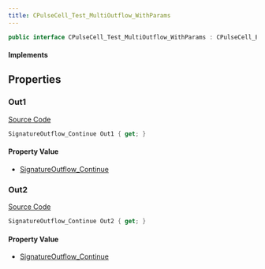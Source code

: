 ```yaml
---
title: CPulseCell_Test_MultiOutflow_WithParams
---
```


```csharp
public interface CPulseCell_Test_MultiOutflow_WithParams : CPulseCell_BaseFlow, CPulseCell_Base, ISchemaClass<CPulseCell_Base>, ISchemaClass<CPulseCell_BaseFlow>, ISchemaClass<CPulseCell_Test_MultiOutflow_WithParams>, ISchemaField, ISchemaClass, INativeHandle
```

#### Implements

## Properties

### Out1

[Source Code](https://github.com/swiftly-solution/swiftlys2/blob/main/managed/src/SwiftlyS2.Generated/Schemas/Interfaces/CPulseCell_Test_MultiOutflow_WithParams.cs#L17)

```csharp
SignatureOutflow_Continue Out1 { get; }
```

#### Property Value

- [SignatureOutflow_Continue](/docs/api/shared/schemadefinitions/signatureoutflow_continue)

### Out2

[Source Code](https://github.com/swiftly-solution/swiftlys2/blob/main/managed/src/SwiftlyS2.Generated/Schemas/Interfaces/CPulseCell_Test_MultiOutflow_WithParams.cs#L19)

```csharp
SignatureOutflow_Continue Out2 { get; }
```

#### Property Value

- [SignatureOutflow_Continue](/docs/api/shared/schemadefinitions/signatureoutflow_continue)


